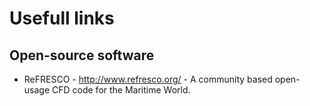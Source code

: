 Usefull links
=============

Open-source software
--------------------

+ ReFRESCO - <http://www.refresco.org/> - A community based open-usage CFD code for the Maritime World.


